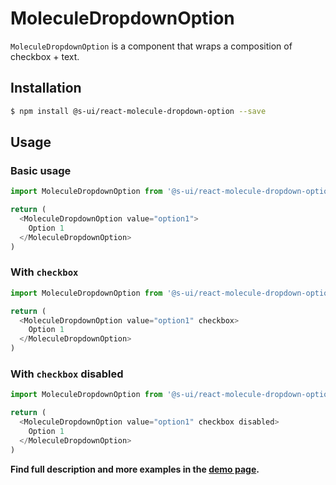 # MoleculeDropdownOption

`MoleculeDropdownOption` is a component that wraps a composition of checkbox + text. 

## Installation

```sh
$ npm install @s-ui/react-molecule-dropdown-option --save
```

## Usage

### Basic usage
```js
import MoleculeDropdownOption from '@s-ui/react-molecule-dropdown-option'

return (
  <MoleculeDropdownOption value="option1">
    Option 1
  </MoleculeDropdownOption>
)
```

### With `checkbox`
```js
import MoleculeDropdownOption from '@s-ui/react-molecule-dropdown-option'

return (
  <MoleculeDropdownOption value="option1" checkbox>
    Option 1
  </MoleculeDropdownOption>
)
```

### With `checkbox` disabled
```js
import MoleculeDropdownOption from '@s-ui/react-molecule-dropdown-option'

return (
  <MoleculeDropdownOption value="option1" checkbox disabled>
    Option 1
  </MoleculeDropdownOption>
)
```

**Find full description and more examples in the [demo page](https://sui-components.now.sh/workbench/molecule/dropdownOption/demo).**